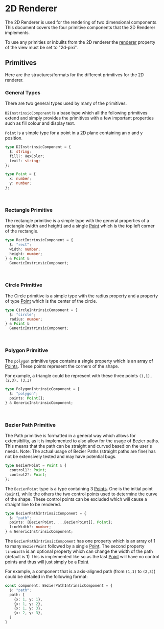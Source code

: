 # 2D Renderer

The 2D Renderer is used for the rendering of two dimensional components. This document covers the four primitive components that the 2D Renderer implements.

To use any primities or inbuilts from the 2D renderer the [renderer](about:blank) property of the view must be set to "2d-pixi".

## Primitives

Here are the structures/formats for the different primitives for the 2D renderer.

### General Types

There are two general types used by many of the primitives.

`D2InstrinsicComponent` is a base type which all the following primitives extend and simply provides the primitives with a few important properties such as fill colour and display text.

`Point` is a simple type for a point in a 2D plane containing an x and y position.

```ts
type D2InstrinsicComponent = {
  $: string;
  fill?: HexColor;
  text?: string;
};

type Point = {
  x: number;
  y: number;
};
```

&nbsp;

### Rectangle Primitive

The rectangle primitive is a simple type with the general properties of a rectangle (width and height) and a single [Point](#general-types) which is the top left corner of the rectangle.

```ts
type RectIntrinsicComponent = {
  $: "rect";
  width: number;
  height: number;
} & Point &
  GenericInstrinsicComponent;
```

&nbsp;

### Circle Primitive

The Circle primitive is a simple type with the radius property and a property of type [Point](#general-types) which is the center of the circle.

```ts
type CircleIntrinsicComponent = {
  $: "circle";
  radius: number;
} & Point &
  GenericInstrinsicComponent;
```

&nbsp;

### Polygon Primitive

The `polygon` primitive type contains a single property which is an array of [Points](#general-types). These points represent the corners of the shape.

For example, a triangle could be represent with these three points `(1,1), (2,3), (3,1)`

```ts
type PolygonIntrinsicComponent = {
  $: "polygon";
  points: Point[];
} & GenericInstrinsicComponent;
```

&nbsp;

### Bezier Path Primitive

The Path primitive is formatted in a general way which allows for extensibility, as it is implemented to also allow for the usage of Bezier paths. This means that the path can be straight and curved based on the user's needs.
Note: The actual usage of Bezier Paths (straight paths are fine) has not be extensively tested and may have potential bugs.

```ts
type BezierPoint = Point & {
  control1?: Point;
  control2?: Point;
};
```

The `BezierPoint` type is a type containing 3 [Points](#general-types). One is the initial point (`point`), while the others the two control points used to determine the curve of the shape. These control points can be excluded which will cause a straight line to be rendered.

```ts
type BezierPathIntrinsicComponent = {
  $: "path";
  points: [BezierPoint, ...BezierPoint[], Point];
  lineWidth?: number;
} & GenericInstrinsicComponent;
```

The `BezierPathIntrinsicComponent` has one property which is an array of 1 to many `BezierPoint` followed by a single [Point](#general-types). The second property `lineWidth` is an optional property which can change the width of the path (default is 1) This is implemented like so as the last [Point](#general-types) will have no control points and thus will just simply be a [Point](#general-types).

For example, a component that is a axis-aligned path (from `(1,1)` to `(2,3)`) could be detailed in the following format:

```ts
const component: BezierPathIntrinsicComponent = {
  $: "path";
  path: [
    {x: 1, y: 1},
    {x: 1, y: 2},
    {x: 1, y: 3},
    {x: 2, y: 3},
  ]
}
```
